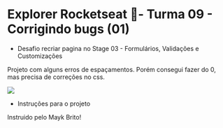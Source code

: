 # Explorer Rocketseat 🚀- Turma 09 - Corrigindo bugs (01) 
- Desafio recriar pagina no Stage 03 - Formulários, Validações e Customizações

Projeto com alguns erros de espaçamentos. Porém consegui fazer do 0, mas precisa de correções no css.

<img src="https://cdn.discordapp.com/attachments/946331472086831125/1068613790767267900/image.png">

- Instruções para o projeto <link src="https://efficient-sloth-d85.notion.site/Criando-formul-rios-462826c68ea54d61b1eff955158d1a6d">


Instruido pelo Mayk Brito!